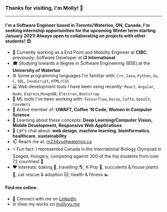 ### Thanks for visiting, I'm Molly! 👋
---

#### I'm a Software Engineer based in Toronto/Waterloo, ON, Canada. I'm seeking internship opportunities for the upcoming Winter term starting January 2021! Always open to collaborating on projects with other students! 😊

- 🏢 Currently working as a End Point and Mobility Engineer at **CIBC**, previously: Software Developer at **i3 International**
- 🎓 Studying towards a degree in Software Engineering (BSE) at the **University of Waterloo**
- ⚙️ Some programming languages I'm familiar with: `C++`, `Java`, `Python`, `Go`, `C`, `SQL`, `JavaScript`, `HTML/CSS`
- 💻 Web development tools I have been using recently: `React`, `Angular`, `Node`, `Express`,`MongoDB`, `Electron`, `Bootstrap`
- 🤖 ML tools I've been working with: `Tensorflow`, `Keras`, `Caffe`, `OpenCV`, `ConvNets`
- 👯 Active member of: **UWAFT, Coffee 'N Code, Women in Computer Science**
- 🌱 Learning about these concepts: **Deep Learning/Computer Vision, Mobile Development, Responsive Web Applications**
- 💬 Let's chat about: **web design**, **machine learning**, **bioinformatics**, **healthcare**, **sustainability**
- 📫 Reach me at: m234yu@waterloo.ca
- ⚡ Fun fact: I represented Canada in the International Biology Olympiad in Szeged, Hungary, competing against 300 of the top students from over 72 countries! 🌿
- ❤️ Interests: baking 🍰, travelling 🌎, K-Pop 🎵, succulents & house plants 🌵, cat rescue & adoption 🐱, health & fitness 🏊

#### Find me online:
- 💼 Connect with me on <a href="https://www.linkedin.com/in/molly-yu-/">LinkedIn</a>
- 🌐 View my works on <a href="https://mollyyu.me">mollyyu.me</a>

<!--
**molly-yu/molly-yu** is a ✨ _special_ ✨ repository because its `README.md` (this file) appears on your GitHub profile.

Here are some ideas to get you started:

- 🔭 I’m currently working on ...
- 🌱 I’m currently learning ...
- 👯 I’m looking to collaborate on ...
- 🤔 I’m looking for help with ...
- 💬 Ask me about ...
- 📫 How to reach me: ...
- 😄 Pronouns: ...
- ⚡ Fun fact: ...

-->
 
